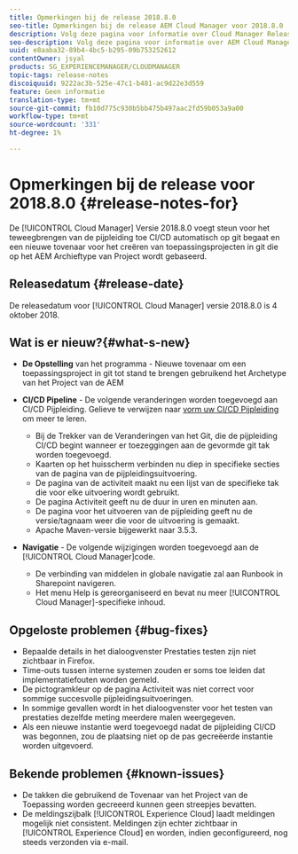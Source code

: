 ```yaml
---
title: Opmerkingen bij de release 2018.8.0
seo-title: Opmerkingen bij de release AEM Cloud Manager voor 2018.8.0
description: Volg deze pagina voor informatie over Cloud Manager Release 2018.8.0.
seo-description: Volg deze pagina voor informatie over AEM Cloud Manager Release 2018.8.0.
uuid: e8aaba32-89b4-4bc5-b295-09b753252612
contentOwner: jsyal
products: SG_EXPERIENCEMANAGER/CLOUDMANAGER
topic-tags: release-notes
discoiquuid: 9222ac3b-525e-47c1-b481-ac9d22e3d559
feature: Geen informatie
translation-type: tm+mt
source-git-commit: fb10d775c930b5bb475b497aac2fd59b053a9a00
workflow-type: tm+mt
source-wordcount: '331'
ht-degree: 1%

---
```



# Opmerkingen bij de release voor 2018.8.0 {#release-notes-for}

De [!UICONTROL Cloud Manager] Versie 2018.8.0 voegt steun voor het teweegbrengen van de pijpleiding toe CI/CD automatisch op git begaat en een nieuwe tovenaar voor het creëren van toepassingsprojecten in git die op het AEM Archieftype van Project wordt gebaseerd.

## Releasedatum {#release-date}

De releasedatum voor [!UICONTROL Cloud Manager] versie 2018.8.0 is 4 oktober 2018.

## Wat is er nieuw?{#what-s-new}

* **De Opstelling**  van het programma - Nieuwe tovenaar om een toepassingsproject in git tot stand te brengen gebruikend het Archetype van het Project van de AEM

* **CI/CD Pipeline**  - De volgende veranderingen worden toegevoegd aan CI/CD Pijpleiding. Gelieve te verwijzen naar [vorm uw CI/CD Pijpleiding](configuring-pipeline.md) om meer te leren.

   * Bij de Trekker van de Veranderingen van het Git, die de pijpleiding CI/CD begint wanneer er toezeggingen aan de gevormde git tak worden toegevoegd.
   * Kaarten op het huisscherm verbinden nu diep in specifieke secties van de pagina van de pijpleidingsuitvoering.
   * De pagina van de activiteit maakt nu een lijst van de specifieke tak die voor elke uitvoering wordt gebruikt.
   * De pagina Activiteit geeft nu de duur in uren en minuten aan.
   * De pagina voor het uitvoeren van de pijpleiding geeft nu de versie/tagnaam weer die voor de uitvoering is gemaakt.
   * Apache Maven-versie bijgewerkt naar 3.5.3.

* **Navigatie**  - De volgende wijzigingen worden toegevoegd aan de  [!UICONTROL Cloud Manager]code.

   * De verbinding van middelen in globale navigatie zal aan Runbook in Sharepoint navigeren.
   * Het menu Help is gereorganiseerd en bevat nu meer [!UICONTROL Cloud Manager]-specifieke inhoud.

## Opgeloste problemen {#bug-fixes}

* Bepaalde details in het dialoogvenster Prestaties testen zijn niet zichtbaar in Firefox.
* Time-outs tussen interne systemen zouden er soms toe leiden dat implementatiefouten worden gemeld.
* De pictogramkleur op de pagina Activiteit was niet correct voor sommige succesvolle pijpleidingsuitvoeringen.
* In sommige gevallen wordt in het dialoogvenster voor het testen van prestaties dezelfde meting meerdere malen weergegeven.
* Als een nieuwe instantie werd toegevoegd nadat de pijpleiding CI/CD was begonnen, zou de plaatsing niet op de pas gecreëerde instantie worden uitgevoerd.

## Bekende problemen {#known-issues}

* De takken die gebruikend de Tovenaar van het Project van de Toepassing worden gecreeerd kunnen geen streepjes bevatten.
* De meldingszijbalk [!UICONTROL Experience Cloud] laadt meldingen mogelijk niet consistent. Meldingen zijn echter zichtbaar in [!UICONTROL Experience Cloud] en worden, indien geconfigureerd, nog steeds verzonden via e-mail.

